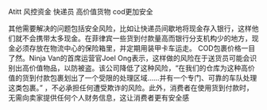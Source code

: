 Atitt 风控资金 快递员 高价值货物 cod更加安全

其他需要解决的问题包括安全风险，比如让快递员间歇地将现金存入银行，这样他们就不会携带太多现金。在菲律宾一些货到付款量高而银行分支机构少的地方，现金必须存放在物流中心的保险箱里，并定期用装甲卡车运走。
COD包裹价格一目了然。Ninja Van的首席运营官Joel Ong表示，这样做的风险在于送货员可能会识别出高价值物品，以防被盗。该公司降低了这种风险，“在我们的仓库为这种高价值的货到付款包裹划出了一个受限的处理区域……并有一个专门、可靠的车队处理这类包裹。”
，不必承担任何遭受欺诈的风险。此外，消费者在使用货到付款时，无需向卖家提供任何个人财务信息，这让消费者更有安全感
